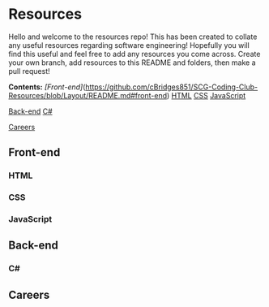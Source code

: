 # Resources
Hello and welcome to the resources repo! This has been created to collate any useful resources regarding software engineering! Hopefully you will find this useful and feel free to add any resources you come across. Create your own branch, add resources to this README and folders, then make a pull request!

**Contents:**
*[Front-end]*(https://github.com/cBridges851/SCG-Coding-Club-Resources/blob/Layout/README.md#front-end)
[HTML](https://github.com/cBridges851/SCG-Coding-Club-Resources/blob/Layout/README.md#html)
[CSS](https://github.com/cBridges851/SCG-Coding-Club-Resources/blob/Layout/README.md#css)
[JavaScript](https://github.com/cBridges851/SCG-Coding-Club-Resources/blob/Layout/README.md#javascript)
	
[Back-end](https://github.com/cBridges851/SCG-Coding-Club-Resources/blob/Layout/README.md#back-end)
 [C#](https://github.com/cBridges851/SCG-Coding-Club-Resources/blob/Layout/README.md#c)
	
[Careers](https://github.com/cBridges851/SCG-Coding-Club-Resources/blob/Layout/README.md#c)

## Front-end
### HTML

### CSS

### JavaScript

## Back-end
### C#

## Careers
